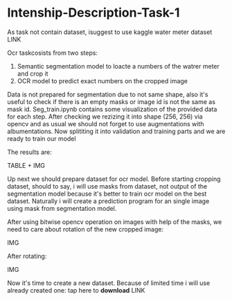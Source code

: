 # Intenship-Description-Task-1
As task not contain dataset, isuggest to use kaggle water meter dataset LINK

Ocr taskcosists from two steps:
1) Semantic segmentation model to loacte a numbers of the watrer meter and crop it
2) OCR model to predict exact numbers on the cropped image

Data is not prepared for segmentation due to not same shape, also it's useful to check if there is an empty masks or image id is not the same as mask id.
Seg_train.ipynb contains some visualization of the provided data for each step.
After checking we rezizing it into shape (256, 256) via opencv and as usual we should not forget to use augmentations with albumentations.
Now splititing it into validation and training parts and we are ready to train our model

The results are:

TABLE + IMG

Up next we should prepare dataset for ocr model.
Before starting cropping dataset, should to say, i will use masks from dataset, not output of the segmentation model because it's better to train ocr model on the best dataset. Naturally i will create a prediction program for an single image using mask from segmentation model.

After using bitwise opencv operation on images with help of the masks, we need to care about rotation of the new cropped image:

IMG

After rotating:

IMG

Now it's time to create a new dataset. Because of limited time i will use already created one: tap here to **download** LINK

